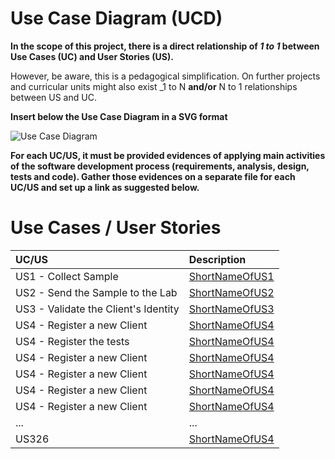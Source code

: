 # Use Case Diagram (UCD)

**In the scope of this project, there is a direct relationship of _1 to 1_ between Use Cases (UC) and User Stories (US).**

However, be aware, this is a pedagogical simplification. On further projects and curricular units might also exist _1 to N **and/or** N to 1 relationships between US and UC.

**Insert below the Use Case Diagram in a SVG format**

![Use Case Diagram](UCD.svg)


**For each UC/US, it must be provided evidences of applying main activities of the software development process (requirements, analysis, design, tests and code). Gather those evidences on a separate file for each UC/US and set up a link as suggested below.**

# Use Cases / User Stories
| UC/US  | Description                                                               |                   
|:----|:------------------------------------------------------------------------|
| US1 - Collect Sample | [ShortNameOfUS1](US1.md)   |
| US2 - Send the Sample to the Lab | [ShortNameOfUS2](US2.md)  |
| US3 - Validate the Client's Identity| [ShortNameOfUS3](US3.md)|
| US4 - Register a new Client| [ShortNameOfUS4](US4.md)|
| US4 - Register the tests| [ShortNameOfUS4](US4.md)|
| US4 - Register a new Client| [ShortNameOfUS4](US4.md)|
| US4 - Register a new Client| [ShortNameOfUS4](US4.md)|
| US4 - Register a new Client| [ShortNameOfUS4](US4.md)|
| US4 - Register a new Client| [ShortNameOfUS4](US4.md)|
| ... | ...|
| US326 | [ShortNameOfUS4](US326.md)|

